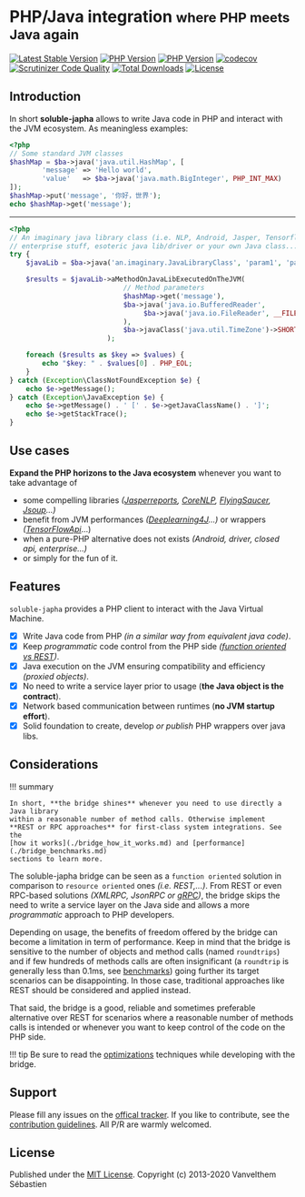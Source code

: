 # PHP/Java integration <small>where PHP meets Java again</small>

[![Latest Stable Version](https://poser.pugx.org/soluble/japha/v/stable.svg)](https://packagist.org/packages/soluble/japha)
[![PHP Version](https://img.shields.io/badge/php-5.5+-ff69b4.svg)](https://packagist.org/packages/soluble/japha)
[![PHP Version](https://img.shields.io/badge/php-7.1+-ff69b4.svg)](https://packagist.org/packages/soluble/japha)
[![codecov](https://codecov.io/gh/belgattitude/soluble-japha/branch/master/graph/badge.svg)](https://codecov.io/gh/belgattitude/soluble-japha)
[![Scrutinizer Code Quality](https://scrutinizer-ci.com/g/belgattitude/soluble-japha/badges/quality-score.png?b=master)](https://scrutinizer-ci.com/g/belgattitude/soluble-japha/?branch=master)
[![Total Downloads](https://poser.pugx.org/soluble/japha/downloads.png)](https://packagist.org/packages/soluble/japha)
[![License](https://poser.pugx.org/soluble/japha/license.png)](https://packagist.org/packages/soluble/japha)

## Introduction

In short **soluble-japha** allows to write Java code in PHP and interact with the JVM ecosystem.
As meaningless examples:

```php
<?php
// Some standard JVM classes
$hashMap = $ba->java('java.util.HashMap', [
        'message' => 'Hello world',
        'value'   => $ba->java('java.math.BigInteger', PHP_INT_MAX)
]);
$hashMap->put('message', '你好，世界');
echo $hashMap->get('message');
```

-------

```php
<?php
// An imaginary java library class (i.e. NLP, Android, Jasper, Tensorflow,
// enterprise stuff, esoteric java lib/driver or your own Java class...)
try {
    $javaLib = $ba->java('an.imaginary.JavaLibraryClass', 'param1', 'param2');

    $results = $javaLib->aMethodOnJavaLibExecutedOnTheJVM(
                            // Method parameters
                            $hashMap->get('message'),
                            $ba->java('java.io.BufferedReader',
                                 $ba->java('java.io.FileReader', __FILE__)
                            ),
                            $ba->javaClass('java.util.TimeZone')->SHORT
                        );

    foreach ($results as $key => $values) {
        echo "$key: " . $values[0] . PHP_EOL;
    }
} catch (Exception\ClassNotFoundException $e) {
    echo $e->getMessage();
} catch (Exception\JavaException $e) {
    echo $e->getMessage() . ' [' . $e->getJavaClassName() . ']';
    echo $e->getStackTrace();
}

```

## Use cases

**Expand the PHP horizons to the Java ecosystem** whenever you want
to take advantage of

- some compelling libraries *([Jasperreports](http://community.jaspersoft.com/project/jasperreports-library), [CoreNLP](http://stanfordnlp.github.io/CoreNLP/), [FlyingSaucer](https://github.com/flyingsaucerproject/flyingsaucer/releases), [Jsoup](https://jsoup.org/)...)*
- benefit from JVM performances *([Deeplearning4J](https://deeplearning4j.org/)...)* or wrappers *([TensorFlowApi](https://www.tensorflow.org/api_docs)*...)
- when a pure-PHP alternative does not exists *(Android, driver, closed api, enterprise...)*
- or simply for the fun of it.


## Features

`soluble-japha` provides a PHP client to interact with the Java Virtual Machine.

- [x] Write Java code from PHP *(in a similar way from equivalent java code)*.
- [x] Keep *programmatic* code control from the PHP side *([function oriented vs REST](#considerations))*.
- [x] Java execution on the JVM ensuring compatibility and efficiency *(proxied objects)*.
- [x] No need to write a service layer prior to usage (**the Java object is the contract**).
- [x] Network based communication between runtimes (**no JVM startup effort**).
- [x] Solid foundation to create, develop *or publish* PHP wrappers over java libs.

## Considerations

!!! summary

    In short, **the bridge shines** whenever you need to use directly a Java library
    within a reasonable number of method calls. Otherwise implement
    **REST or RPC approaches** for first-class system integrations. See the
    [how it works](./bridge_how_it_works.md) and [performance](./bridge_benchmarks.md)
    sections to learn more.

The soluble-japha bridge can be seen as a `function oriented` solution in
comparison to `resource oriented` ones *(i.e. REST,...)*. From REST or even
RPC-based solutions *(XMLRPC, JsonRPC or [gRPC](https://github.com/grpc/grpc))*,
the bridge skips the need to write a service layer on
the Java side and allows a more *programmatic* approach to PHP developers.

Depending on usage, the benefits of freedom offered by the bridge
can become a limitation in term of performance. Keep in mind that
the bridge is sensitive to the number of objects and method calls
(named `roundtrips`) and if few hundreds of methods calls are
often insignificant (a `roundtrip` is generally less than 0.1ms,
see [benchmarks](./bridge_benchmarks.md)) going further
its target scenarios can be disappointing. In those case,
traditional approaches like REST should be considered and applied instead.

That said, the bridge is a good, reliable and sometimes preferable alternative
over REST for scenarios where a reasonable number of methods calls is intended
or whenever you want to keep control of the code on the PHP side.

!!! tip
    Be sure to read the [optimizations](./language_optimizations.md) techniques while developing with the bridge.

## Support

Please fill any issues on the [offical tracker](https://github.com/belgattitude/soluble-japha/issues).
If you like to contribute, see the [contribution guidelines](https://github.com/belgattitude/soluble-japha/blob/master/CONTRIBUTING.md).
All P/R are warmly welcomed.


## License

Published under the [MIT License](https://github.com/belgattitude/soluble-japha/blob/master/LICENSE.md). Copyright (c) 2013-2020 Vanvelthem Sébastien


